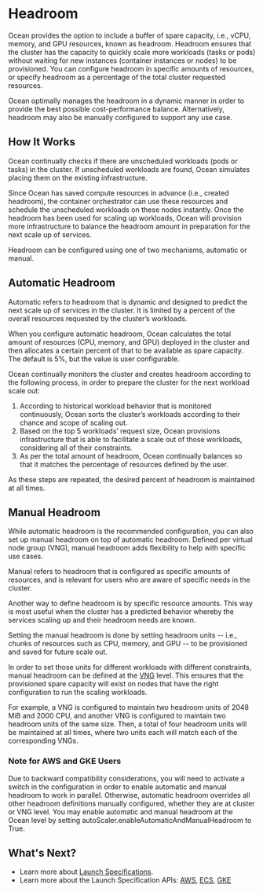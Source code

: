 # Headroom

Ocean provides the option to include a buffer of spare capacity, i.e., vCPU, memory, and GPU resources, known as headroom. Headroom ensures that the cluster has the capacity to quickly scale more workloads (tasks or pods) without waiting for new instances (container instances or nodes) to be provisioned. You can configure headroom in specific amounts of resources, or specify headroom as a percentage of the total cluster requested resources.

Ocean optimally manages the headroom in a dynamic manner in order to provide the best possible cost-performance balance. Alternatively, headroom may also be manually configured to support any use case.

## How It Works

Ocean continually checks if there are unscheduled workloads (pods or tasks) in the cluster. If unscheduled workloads are found, Ocean simulates placing them on the existing infrastructure.

Since Ocean has saved compute resources in advance (i.e., created headroom), the container orchestrator can use these resources and schedule the unscheduled workloads on these nodes instantly. Once the headroom has been used for scaling up workloads, Ocean will provision more infrastructure to balance the headroom amount in preparation for the next scale up of services.

Headroom can be configured using one of two mechanisms, automatic or manual.

## Automatic Headroom

Automatic refers to headroom that is dynamic and designed to predict the next scale up of services in the cluster. It is limited by a percent of the overall resources requested by the cluster’s workloads.

When you configure automatic headroom, Ocean calculates the total amount of resources (CPU, memory,  and GPU) deployed in the cluster and then allocates a certain percent of that to be available as spare capacity. The default is 5%, but the value is user configurable.

Ocean continually monitors the cluster and creates headroom according to the following process, in order to prepare the cluster for the next workload scale out:
1. According to historical workload behavior that is monitored continuously, Ocean sorts the cluster’s workloads according to their chance and scope of scaling out.
2. Based on the top 5 workloads’ request size, Ocean provisions infrastructure that is able to facilitate a scale out of those workloads, considering all of their constraints.
3. As per the total amount of headroom, Ocean continually balances so that it matches the percentage of resources defined by the user.

As these steps are repeated, the desired percent of headroom is maintained at all times.

## Manual Headroom

While automatic headroom is the recommended configuration, you can also set up manual headroom on top of automatic headroom. Defined per virtual node group (VNG), manual headroom adds flexibility to help with specific use cases.

Manual refers to headroom that is configured as specific amounts of resources, and is relevant for users who are aware of specific needs in the cluster.

Another way to define headroom is by specific resource amounts. This way is most useful when the cluster has a predicted behavior whereby the services scaling up and their headroom needs are known.

Setting the manual headroom is done by setting headroom units -- i.e., chunks of resources such as CPU, memory, and GPU -- to be provisioned and saved for future scale out.

In order to set those units for different workloads with different constraints, manual headroom can be defined at the [VNG](ocean/features/launch-specifications) level. This ensures that the provisioned spare capacity will exist on nodes that have the right configuration to run the scaling workloads.

For example, a VNG is configured to maintain two headroom units of 2048 MiB and 2000 CPU, and another VNG is configured to maintain two headroom units of the same size. Then, a total of four headroom units will be maintained at all times, where two units each will match each of the corresponding VNGs.

### Note for AWS and GKE Users

Due to backward compatibility considerations, you will need to activate a switch in the configuration in order to enable automatic and manual headroom to work in parallel. Otherwise, automatic headroom overrides all other headroom definitions manually configured, whether they are at cluster or VNG level. You may enable automatic and manual headroom at the Ocean level by setting autoScaler.enableAutomaticAndManualHeadroom to True.

## What's Next?

- Learn more about [Launch Specifications](ocean/features/launch-specifications).
- Learn more about the Launch Specification APIs: [AWS](https://docs.spot.io/api/#operation/OceanAWSLaunchSpecCreate), [ECS](https://docs.spot.io/api/#operation/OceanECSLaunchSpecCreate), [GKE](https://docs.spot.io/api/#operation/OceanGKELaunchSpecCreate)
